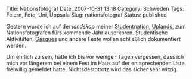 Title: Nationsfotograf
Date: 2007-10-31 13:18
Category: Schweden
Tags: Feiern, Foto, Uni, Uppsala
Slug: nationsfotograf
Status: published

Gestern wurde ich auf der *landskap* meiner
[Studentnation](http://www.fiket.de/2006/11/05/wort-der-woche-studentnation/),
[Uplands](http://www.uplandsnation.se/), zum Nationsfotografen fürs
kommende Jahr auserkoren. Studentische Aktivitäten,
[Gasques](http://www.fiket.de/2007/01/07/wort-der-woche-gasque/) und
andere Feste wollen schließlich dokumentiert werden.

Um ehrlich zu sein, hatte ich bis vor wenigen Tagen vergessen, dass ich
mich vor längerem bei einem Fest im Haus auf der entsprechenden Liste
freiwillig gemeldet hatte. Nichtsdestotrotz wird das sicher sehr witzig.

